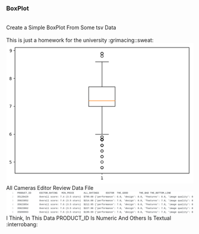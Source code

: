 ### BoxPlot 
<br>
Create a Simple BoxPlot From Some tsv Data <br><br>
This is just a homework for the university :grimacing::sweat: 
<img src="https://github.com/moeindal/BoxPlot/blob/master/venv/boxPlot"/>
<br/>
All Cameras Editor Review Data File
<img src="https://github.com/moeindal/BoxPlot/blob/master/venv/allCameras_editor_review.png" />
<br/>
I Think, In This Data PRODUCT_ID Is Numeric And Others Is Textual :interrobang:
